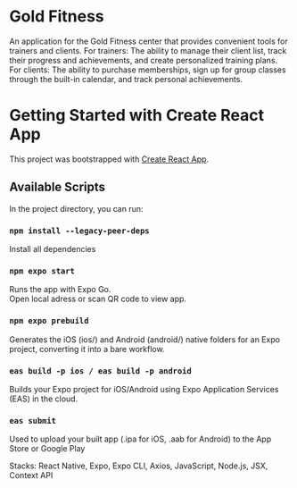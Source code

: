 # Gold Fitness
An application for the Gold Fitness center that provides convenient tools for trainers and clients.
For trainers: The ability to manage their client list, track their progress and achievements, and create personalized training plans.
For clients: The ability to purchase memberships, sign up for group classes through the built-in calendar, and track personal achievements.

# Getting Started with Create React App

This project was bootstrapped with [Create React App](https://github.com/facebook/create-react-app).

## Available Scripts

In the project directory, you can run:

### `npm install --legacy-peer-deps`
Install all dependencies

### `npm expo start`
Runs the app with Expo Go.\
Open local adress or scan QR code to view app.

### `npm expo prebuild`
Generates the iOS (ios/) and Android (android/) native folders for an Expo project, converting it into a bare workflow.

### `eas build -p ios / eas build -p android `
Builds your Expo project for iOS/Android using Expo Application Services (EAS) in the cloud.

### `eas submit`
Used to upload your built app (.ipa for iOS, .aab for Android) to the App Store or Google Play

Stacks: React Native, Expo, Expo CLI, Axios, JavaScript, Node.js, JSX, Context API
